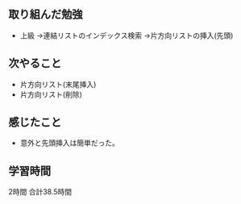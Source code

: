 
## 取り組んだ勉強
- 上級
  →連結リストのインデックス検索
  →片方向リストの挿入(先頭)
  

## 次やること 
- 片方向リスト(末尾挿入)
- 片方向リスト(削除)

## 感じたこと
- 意外と先頭挿入は簡単だった。

## 学習時間
2時間
合計38.5時間

